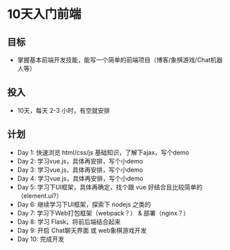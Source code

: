 # 10天入门前端
## 目标
 - 掌握基本前端开发技能，能写一个简单的前端项目（博客/象棋游戏/Chat机器人等）
## 投入
 - 10天，每天 2-3 小时，有空就安排
## 计划
 - Day 1: 快速浏览 html/css/js 基础知识，了解下ajax，写个demo
 - Day 2: 学习vue.js，具体再安排，写个小demo
 - Day 3: 学习vue.js，具体再安排，写个小demo
 - Day 4: 学习vue.js，具体再安排，写个小demo
 - Day 5: 学习下UI框架，具体再确定，找个跟 vue 好结合且比较简单的（element.ui?）
 - Day 6: 继续学习下UI框架，探索下 nodejs 之类的
 - Day 7: 学习下Web打包框架（webpack？） & 部署（nginx？）
 - Day 8: 学习 Flask，将前后端结合起来
 - Day 9: 开启 Chat聊天界面 或 web象棋游戏开发
 - Day 10: 完成开发
